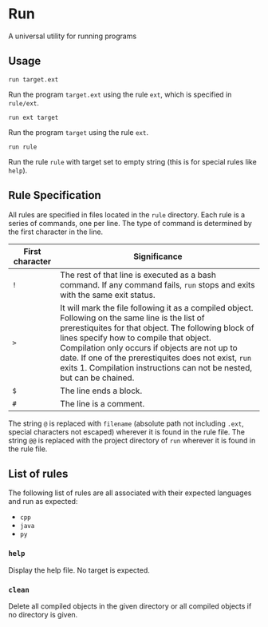 # Run

A universal utility for running programs

## Usage

```text
run target.ext
```

Run the program `target.ext` using the rule `ext`, which is specified in `rule/ext`.

```text
run ext target
```

Run the program `target` using the rule `ext`.

```text
run rule
```

Run the rule `rule` with target set to empty string (this is for special rules like `help`).

## Rule Specification

All rules are specified in files located in the `rule` directory. Each rule is a series of commands, one per line. The type of command is determined by the first character in the line.

| First character | Significance |
|-----|------------------------|
| `!` | The rest of that line is executed as a bash command. If any command fails, `run` stops and exits with the same exit status. |
| `>` | It will mark the file following it as a compiled object. Following on the same line is the list of prerestiquites for that object. The following block of lines specify how to compile that object. Compilation only occurs if objects are not up to date. If one of the prerestiquites does not exist, `run` exits 1. Compilation instructions can not be nested, but can be chained. |
| `$` | The line ends a block. |
| `#` | The line is a comment. |

The string `@` is replaced with `filename` (absolute path not including `.ext`, special characters not escaped) wherever it is found in the rule file. The string `@@` is replaced with the project directory of `run` wherever it is found in the rule file.

## List of rules

The following list of rules are all associated with their expected languages and run as expected:

* `cpp`
* `java`
* `py`

### `help`

Display the help file. No target is expected.

### `clean`

Delete all compiled objects in the given directory or all compiled objects if no directory is given.

